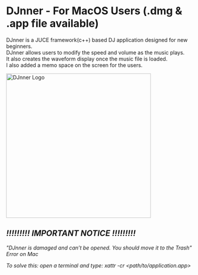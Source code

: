 # DJnner - For MacOS Users (.dmg & .app file available)

DJnner is a JUCE framework(c++) based DJ application designed for new beginners. <br>
DJnner allows users to modify the speed and volume as the music plays. <br>
It also creates the waveform display once the music file is loaded. <br>
I also added a memo space on the screen for the users.

<img width="390" alt="DJnner Logo" src="https://github.com/junseok03/DJnner/assets/151435171/b591c32b-64ae-403c-981e-45ef561860dc">

## <i> !!!!!!!!! IMPORTANT NOTICE  !!!!!!!!!
"DJnner is damaged and can’t be opened. You should move it to the Trash" Error on Mac

To solve this: open a terminal and type: xattr -cr <path/to/application.app> </i>
